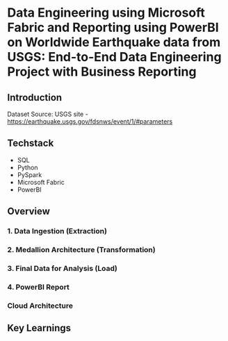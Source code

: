 # Data Engineering using Microsoft Fabric and Reporting using PowerBI on Worldwide Earthquake data from USGS: End-to-End Data Engineering Project with Business Reporting
## Introduction

Dataset Source: USGS site - https://earthquake.usgs.gov/fdsnws/event/1/#parameters

## Techstack
* SQL
* Python
* PySpark
* Microsoft Fabric
* PowerBI

## Overview
### 1. Data Ingestion (Extraction)

### 2. Medallion Architecture (Transformation)

### 3. Final Data for Analysis (Load)

### 4. PowerBI Report

### Cloud Architecture

## Key Learnings
